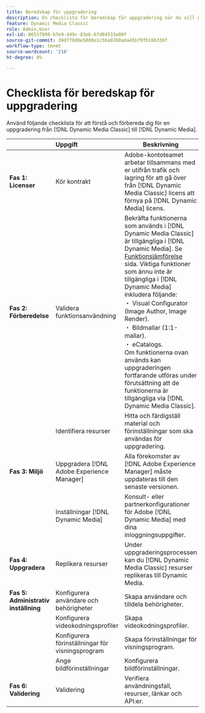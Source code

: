 ```yaml
---
title: Beredskap för uppgradering
description: En checklista för beredskap för uppgradering när du vill gå vidare från [!DNL Adobe Dynamic Media Classic] till [!DNL Dynamic Media] på [!DNL Adobe Experience Manager].
feature: Dynamic Media Classic
role: Admin,User
exl-id: 86537998-b7e9-449c-83eb-6fd04533a00f
source-git-commit: 38d7f8d6e5888e1c5ba9260ada45b79fb16b338f
workflow-type: tm+mt
source-wordcount: '216'
ht-degree: 0%

---
```


# Checklista för beredskap för uppgradering

Använd följande checklista för att förstå och förbereda dig för en uppgradering från [!DNL Dynamic Media Classic] till [!DNL Dynamic Media].

|  | Uppgift | Beskrivning |
| :--- | :--- | --- |
| **Fas 1: Licenser** | Kör kontrakt | Adobe-kontoteamet arbetar tillsammans med er utifrån trafik och lagring för att gå över från [!DNL Dynamic Media Classic] licens att förnya på [!DNL Dynamic Media] licens. |
| **Fas 2: Förberedelse** | Validera funktionsanvändning | Bekräfta funktionerna som används i [!DNL Dynamic Media Classic] är tillgängliga i [!DNL Dynamic Media]. Se [Funktionsjämförelse](/help/using/upgrade-feature-comparison.md) sida. Viktiga funktioner som ännu inte är tillgängliga i [!DNL Dynamic Media] inkludera följande:<br>・ Visual Configurator (Image Author, Image Render).<br>・ Bildmallar (1:1-mallar).<br>・ eCatalogs.<br>Om funktionerna ovan används kan uppgraderingen fortfarande utföras under förutsättning att de funktionerna är tillgängliga via [!DNL Dynamic Media Classic]. |
|  | Identifiera resurser | Hitta och färdigställ material och förinställningar som ska användas för uppgradering. |
| **Fas 3: Miljö** | Uppgradera [!DNL Adobe Experience Manager] | Alla förekomster av [!DNL Adobe Experience Manager] måste uppdateras till den senaste versionen. |
|  | Inställningar [!DNL Dynamic Media] | Konsult- eller partnerkonfigurationer för Adobe [!DNL Dynamic Media] med dina inloggningsuppgifter. |
| **Fas 4: Uppgradera** | Replikera resurser | Under uppgraderingsprocessen kan du [!DNL Dynamic Media Classic] resurser replikeras till Dynamic Media. |
| **Fas 5: Administrativ inställning** | Konfigurera användare och behörigheter | Skapa användare och tilldela behörigheter. |
|  | Konfigurera videokodningsprofiler | Skapa videokodningsprofiler. |
|  | Konfigurera förinställningar för visningsprogram | Skapa förinställningar för visningsprogram. |
|  | Ange bildförinställningar | Konfigurera bildförinställningar. |
| **Fas 6: Validering** | Validering | Verifiera användningsfall, resurser, länkar och API:er. |
